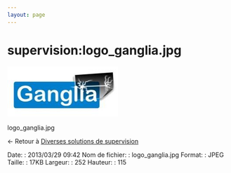 ```yaml
---
layout: page
---
```


supervision:logo\_ganglia.jpg
=============================

[![logo\_ganglia.jpg](../../assets/media/supervision/logo_ganglia.jpg@cache=&w=252&h=115 "logo_ganglia.jpg")](../../assets/media/supervision/logo_ganglia.jpg@cache= "Afficher le fichier original")

logo\_ganglia.jpg

← Retour à [Diverses solutions de
supervision](../../various/start.html "various:start")

Date:
:   2013/03/29 09:42
Nom de fichier:
:   logo\_ganglia.jpg
Format:
:   JPEG
Taille:
:   17KB
Largeur:
:   252
Hauteur:
:   115

